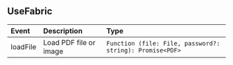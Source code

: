 ## UseFabric

| Event    | Description            | Type                                                     |
| :------- | :--------------------- | :------------------------------------------------------- |
| loadFile | Load PDF file or image | `Function (file: File, password?: string): Promise<PDF>` |
